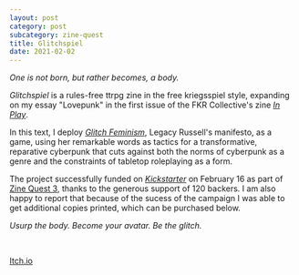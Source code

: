 ```yaml
---
layout: post
category: post
subcategory: zine-quest
title: Glitchspiel
date: 2021-02-02
---
```


*One is not born, but rather becomes, a body.*

*Glitchspiel* is a rules-free ttrpg zine in the free kriegsspiel style, expanding on my essay "Lovepunk" in the first issue of the FKR Collective's zine [*In Play*](https://inplay.itch.io/1).

In this text, I deploy [*Glitch Feminism*](https://www.versobooks.com/books/3668-glitch-feminism), Legacy Russell's manifesto, as a game, using her remarkable words as tactics for a transformative, reparative cyberpunk that cuts against both the norms of cyberpunk as a genre and the constraints of tabletop roleplaying as a form.

The project successfully funded on [*Kickstarter*](https://www.kickstarter.com/projects/vagrantludology/glitchspiel) on February 16 as part of [Zine Quest 3](https://www.kickstarter.com/zinequest), thanks to the generous support of 120 backers. I am also happy to report that because of the sucess of the campaign I was able to get additional copies printed, which can be purchased below.

*Usurp the body. Become your avatar. Be the glitch.*

<br>

[Itch.io](https://steinea.itch.io/glitchspiel)
